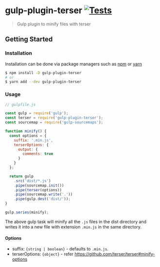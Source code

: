 # gulp-plugin-terser [![Tests](https://github.com/sibiraj-s/gulp-plugin-terser/workflows/Tests/badge.svg)](https://github.com/sibiraj-s/gulp-plugin-terser/actions)

> Gulp plugin to minify files with terser

## Getting Started

### Installation

Installation can be done via package managers such as [npm] or [yarn]

```bash
$ npm install -D gulp-plugin-terser
# or
$ yarn add --dev gulp-plugin-terser
```

### Usage

```js
// gulpfile.js

const gulp = require('gulp');
const terser = require('gulp-plugin-terser');
const sourcemap = require('gulp-sourcemaps');

function minify() {
  const options = {
    suffix: '.min.js',
    terserOptions: {
      output: {
        comments: true
      }
    }
  };

  return gulp
    .src('dist/*.js')
    .pipe(sourcemap.init())
    .pipe(terser(options))
    .pipe(sourcemap.write('.'))
    .pipe(gulp.dest('dist/'));
}

gulp.series(minify);
```

The above gulp task will minify all the `.js` files in the dist directory and writes it into a new file with extension `.min.js` in the same directory.

#### Options

- suffix: `{string | boolean}` - defaults to `.min.js`.
- terserOptions: `{object}` - refer https://github.com/terser/terser#minify-options

[npm]: https://www.npmjs.com/
[yarn]: https://yarnpkg.com/
